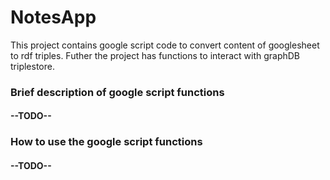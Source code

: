 # NotesApp
This project contains google script code to convert content of googlesheet to rdf triples. Futher the project has functions to
interact with graphDB triplestore.

### Brief description of google script functions
#### --TODO--

### How to use the google script functions
#### --TODO--
